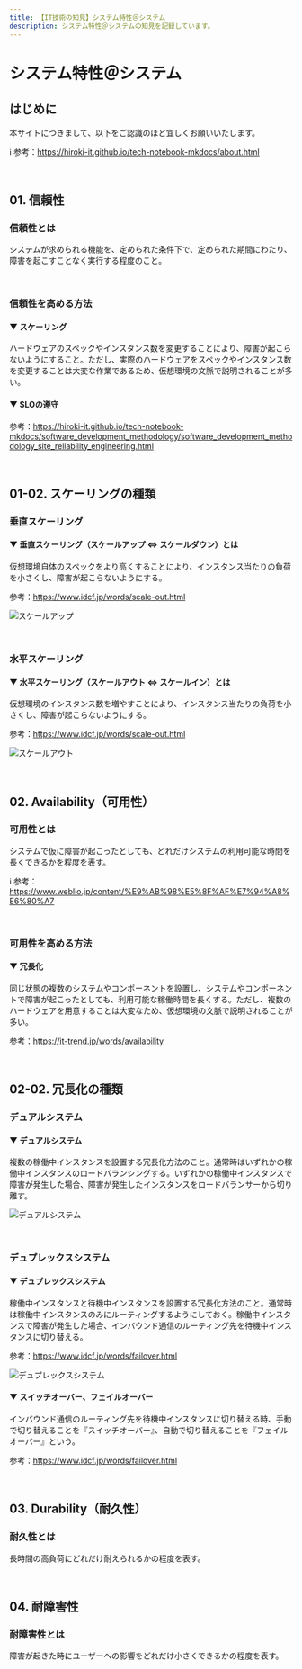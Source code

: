 ```yaml
---
title: 【IT技術の知見】システム特性＠システム
description: システム特性＠システムの知見を記録しています。
---
```


# システム特性＠システム

## はじめに

本サイトにつきまして、以下をご認識のほど宜しくお願いいたします。

ℹ️ 参考：https://hiroki-it.github.io/tech-notebook-mkdocs/about.html

<br>

## 01. 信頼性

### 信頼性とは

システムが求められる機能を、定められた条件下で、定められた期間にわたり、障害を起こすことなく実行する程度のこと。

<br>

### 信頼性を高める方法

#### ▼ スケーリング

ハードウェアのスペックやインスタンス数を変更することにより、障害が起こらないようにすること。ただし、実際のハードウェアをスペックやインスタンス数を変更することは大変な作業であるため、仮想環境の文脈で説明されることが多い。

#### ▼ SLOの遵守

参考：https://hiroki-it.github.io/tech-notebook-mkdocs/software_development_methodology/software_development_methodology_site_reliability_engineering.html

<br>

## 01-02. スケーリングの種類

### 垂直スケーリング

#### ▼ 垂直スケーリング（スケールアップ ⇔ スケールダウン）とは

仮想環境自体のスペックをより高くすることにより、インスタンス当たりの負荷を小さくし、障害が起こらないようにする。

参考：https://www.idcf.jp/words/scale-out.html

![スケールアップ](https://raw.githubusercontent.com/hiroki-it/tech-notebook/master/images/スケールアップ.png)

<br>

### 水平スケーリング

#### ▼ 水平スケーリング（スケールアウト ⇔ スケールイン）とは

仮想環境のインスタンス数を増やすことにより、インスタンス当たりの負荷を小さくし、障害が起こらないようにする。

参考：https://www.idcf.jp/words/scale-out.html

![スケールアウト](https://raw.githubusercontent.com/hiroki-it/tech-notebook/master/images/スケールアウト.png)

<br>

## 02. Availability（可用性）

### 可用性とは

システムで仮に障害が起こったとしても、どれだけシステムの利用可能な時間を長くできるかを程度を表す。

ℹ️ 参考：https://www.weblio.jp/content/%E9%AB%98%E5%8F%AF%E7%94%A8%E6%80%A7

<br>

### 可用性を高める方法

#### ▼ 冗長化

同じ状態の複数のシステムやコンポーネントを設置し、システムやコンポーネントで障害が起こったとしても、利用可能な稼働時間を長くする。ただし、複数のハードウェアを用意することは大変なため、仮想環境の文脈で説明されることが多い。

参考：https://it-trend.jp/words/availability

<br>

## 02-02. 冗長化の種類

### デュアルシステム

#### ▼ デュアルシステム

複数の稼働中インスタンスを設置する冗長化方法のこと。通常時はいずれかの稼働中インスタンスのロードバランシングする。いずれかの稼働中インスタンスで障害が発生した場合、障害が発生したインスタンスをロードバランサーから切り離す。

![デュアルシステム](https://raw.githubusercontent.com/hiroki-it/tech-notebook/master/images/デュアルシステム.png)

<br>

### デュプレックスシステム

#### ▼ デュプレックスシステム

稼働中インスタンスと待機中インスタンスを設置する冗長化方法のこと。通常時は稼働中インスタンスのみにルーティングするようにしておく。稼働中インスタンスで障害が発生した場合、インバウンド通信のルーティング先を待機中インスタンスに切り替える。

参考：https://www.idcf.jp/words/failover.html

![デュプレックスシステム](https://raw.githubusercontent.com/hiroki-it/tech-notebook/master/images/デュプレックスシステム.png)

#### ▼ スイッチオーバー、フェイルオーバー

インバウンド通信のルーティング先を待機中インスタンスに切り替える時、手動で切り替えることを『スイッチオーバー』、自動で切り替えることを『フェイルオーバー』という。

参考：https://www.idcf.jp/words/failover.html

<br>

## 03. Durability（耐久性）

### 耐久性とは

長時間の高負荷にどれだけ耐えられるかの程度を表す。

<br>

## 04. 耐障害性

### 耐障害性とは

障害が起きた時にユーザーへの影響をどれだけ小さくできるかの程度を表す。

<br>
